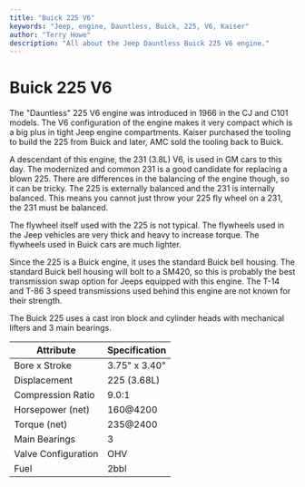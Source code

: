 ```yaml
---
title: "Buick 225 V6"
keywords: "Jeep, engine, Dauntless, Buick, 225, V6, Kaiser"
author: "Terry Howe"
description: "All about the Jeep Dauntless Buick 225 V6 engine."
---
```

# Buick 225 V6

The "Dauntless" 225 V6 engine was introduced in 1966 in the CJ and C101 models. The V6 configuration of the engine makes it very compact which is a big plus in tight Jeep engine compartments. Kaiser purchased the tooling to build the 225 from Buick and later, AMC sold the tooling back to Buick.

A descendant of this engine, the 231 (3.8L) V6, is used in GM cars to this day. The modernized and common 231 is a good candidate for replacing a blown 225. There are differences in the balancing of the engine though, so it can be tricky. The 225 is externally balanced and the 231 is internally balanced. This means you cannot just throw your 225 fly wheel on a 231, the 231 must be balanced.

The flywheel itself used with the 225 is not typical. The flywheels used in the Jeep vehicles are very thick and heavy to increase torque. The flywheels used in Buick cars are much lighter.

Since the 225 is a Buick engine, it uses the standard Buick bell housing. The standard Buick bell housing will bolt to a SM420, so this is probably the best transmission swap option for Jeeps equipped with this engine. The T-14 and T-86 3 speed transmissions used behind this engine are not known for their strength.

The Buick 225 uses a cast iron block and cylinder heads with mechanical lifters and 3 main bearings.

| Attribute           | Specification |
|---------------------|---------------|
| Bore x Stroke       | 3.75" x 3.40" |
| Displacement        | 225 (3.68L)   |
| Compression Ratio   | 9.0:1         |
| Horsepower (net)    | 160@4200      |
| Torque (net)        | 235@2400      |
| Main Bearings       | 3             |
| Valve Configuration | OHV           |
| Fuel                | 2bbl          |
